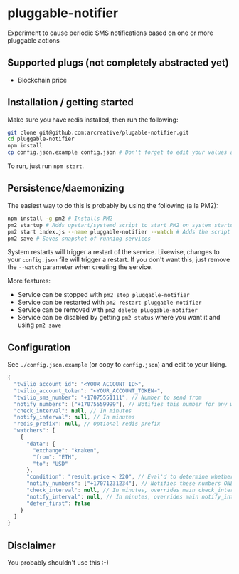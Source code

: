 # pluggable-notifier

Experiment to cause periodic SMS notifications based on one or more pluggable actions

## Supported plugs (not completely abstracted yet)

* Blockchain price

## Installation / getting started

Make sure you have redis installed, then run the following:

```sh
git clone git@github.com:arcreative/plugable-notifier.git
cd pluggable-notifier
npm install
cp config.json.example config.json # Don't forget to edit your values and remove comments!
```

To run, just run `npm start`.

## Persistence/daemonizing

The easiest way to do this is probably by using the following (a la PM2):

```sh
npm install -g pm2 # Installs PM2
pm2 startup # Adds upstart/systemd script to start PM2 on system startup
pm2 start index.js --name pluggable-notifier --watch # Adds the script as a PM2 service
pm2 save # Saves snapshot of running services
```

System restarts will trigger a restart of the service.  Likewise, changes to your 
`config.json` file will trigger a restart.  If you don't want this, just remove the
`--watch` parameter when creating the service.

More features:
* Service can be stopped with `pm2 stop pluggable-notifier`
* Service can be restarted with `pm2 restart pluggable-notifier`
* Service can be removed with `pm2 delete pluggable-notifier`
* Service can be disabled by getting `pm2 status` where you want it and using `pm2 save`

## Configuration

See `./config.json.example` (or copy to `config.json`) and edit to your liking.

```js
{
  "twilio_account_id": "<YOUR_ACCOUNT_ID>",
  "twilio_account_token": "<YOUR_ACCOUNT_TOKEN>",
  "twilio_sms_number": "+17075551111", // Number to send from
  "notify_numbers": ["+17075559999"], // Notifies this number for any watcher
  "check_interval": null, // In minutes
  "notify_interval": null, // In minutes
  "redis_prefix": null, // Optional redis prefix
  "watchers": [
    {
      "data": {
        "exchange": "kraken",
        "from": "ETH",
        "to": "USD"
      },
      "condition": "result.price < 220", // Eval'd to determine whether to send notification--truthy values will send
      "notify_numbers": ["+17071231234"], // Notifies these numbers ONLY for this watcher
      "check_interval": null, // In minutes, overrides main check_interval
      "notify_interval": null, // In minutes, overrides main notify_interval
      "defer_first": false
    }
  ]
}
```

## Disclaimer

You probably shouldn't use this :-)